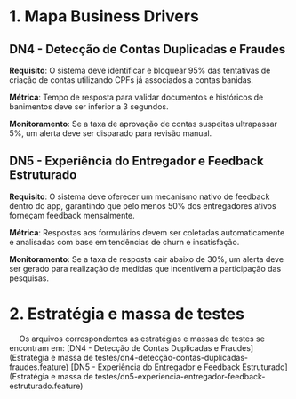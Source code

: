 # 1. Mapa Business Drivers

## DN4 - Detecção de Contas Duplicadas e Fraudes
**Requisito**: O sistema deve identificar e bloquear 95% das tentativas de criação de contas utilizando CPFs já associados a contas banidas.

**Métrica**: Tempo de resposta para validar documentos e históricos de banimentos deve ser inferior a 3 segundos.

**Monitoramento**: Se a taxa de aprovação de contas suspeitas ultrapassar 5%, um alerta deve ser disparado para revisão manual.

## DN5 - Experiência do Entregador e Feedback Estruturado
**Requisito**: O sistema deve oferecer um mecanismo nativo de feedback dentro do app, garantindo que pelo menos 50% dos entregadores ativos forneçam feedback mensalmente.

**Métrica**: Respostas aos formulários devem ser coletadas automaticamente e analisadas com base em tendências de churn e insatisfação.

**Monitoramento**: Se a taxa de resposta cair abaixo de 30%, um alerta deve ser gerado para realização de medidas que incentivem a participação das pesquisas.
# 2. Estratégia e massa de testes
&emsp; Os arquivos correspondentes as estratégias e massas de testes se encontram em: 
[DN4 - Detecção de Contas Duplicadas e Fraudes](Estratégia e massa de testes/dn4-detecção-contas-duplicadas-fraudes.feature)
[DN5 - Experiência do Entregador e Feedback Estruturado](Estratégia e massa de testes/dn5-experiencia-entregador-feedback-estruturado.feature)



